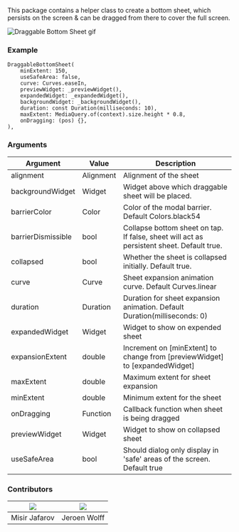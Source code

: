 This package contains a helper class to create a bottom sheet, which persists on the screen & can be dragged from there to cover the full screen.

![Draggable Bottom Sheet gif](https://github.com/Hitesh822/draggable_bottom_sheet_package/blob/master/assets/ezgif.com-gif-maker.gif)

### Example
```
DraggableBottomSheet(
    minExtent: 150,
    useSafeArea: false,
    curve: Curves.easeIn,
    previewWidget: _previewWidget(),
    expandedWidget: _expandedWidget(),
    backgroundWidget: _backgroundWidget(),
    duration: const Duration(milliseconds: 10),
    maxExtent: MediaQuery.of(context).size.height * 0.8,
    onDragging: (pos) {},
),
```

### Arguments
| Argument           | Value     | Description                                                                                       |
|--------------------|-----------|---------------------------------------------------------------------------------------------------| 
| alignment          | Alignment | Alignment of the sheet                                                                            |
| backgroundWidget   | Widget    | Widget above which draggable sheet will be placed.                                                |
| barrierColor       | Color     | Color of the modal barrier. Default Colors.black54                                                |
| barrierDismissible | bool      | Collapse bottom sheet on tap. If false, sheet will act as persistent sheet. Default true.         |
| collapsed          | bool      | Whether the sheet is collapsed initially. Default true.                                           |
| curve              | Curve     | Sheet expansion animation curve. Default Curves.linear                                            |
| duration           | Duration  | Duration for sheet expansion animation. Default Duration(milliseconds: 0)                         |
| expandedWidget     | Widget    | Widget to show on expended sheet                                                                  |
| expansionExtent    | double    | Increment on [minExtent] to change from [previewWidget] to [expandedWidget]                       |
| maxExtent          | double    | Maximum extent for sheet expansion                                                                |
| minExtent          | double    | Minimum extent for the sheet                                                                      |
| onDragging         | Function  | Callback function when sheet is being dragged                                                     |
| previewWidget      | Widget    | Widget to show on collapsed sheet                                                                 |
| useSafeArea        | bool      | Should dialog only display in 'safe' areas of the screen. Default true                            |

### Contributors
| [![](https://avatars.githubusercontent.com/u/29130291?v=4&size=50)](https://github.com/themisir) | [![](https://avatars.githubusercontent.com/u/495355?v=4&size=50)](https://github.com/jr00n) |
| -------------- | ------------- |
| Misir Jafarov  | Jeroen Wolff  |